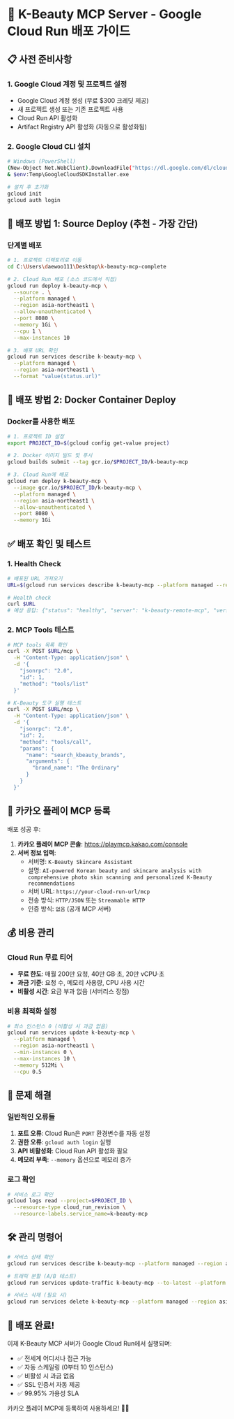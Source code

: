 # 🚀 K-Beauty MCP Server - Google Cloud Run 배포 가이드

## 📋 사전 준비사항

### 1. Google Cloud 계정 및 프로젝트 설정
- Google Cloud 계정 생성 (무료 $300 크레딧 제공)
- 새 프로젝트 생성 또는 기존 프로젝트 사용
- Cloud Run API 활성화
- Artifact Registry API 활성화 (자동으로 활성화됨)

### 2. Google Cloud CLI 설치
```bash
# Windows (PowerShell)
(New-Object Net.WebClient).DownloadFile("https://dl.google.com/dl/cloudsdk/channels/rapid/GoogleCloudSDKInstaller.exe", "$env:Temp\GoogleCloudSDKInstaller.exe")
& $env:Temp\GoogleCloudSDKInstaller.exe

# 설치 후 초기화
gcloud init
gcloud auth login
```

## 🚀 배포 방법 1: Source Deploy (추천 - 가장 간단)

### 단계별 배포
```bash
# 1. 프로젝트 디렉토리로 이동
cd C:\Users\daewoo111\Desktop\k-beauty-mcp-complete

# 2. Cloud Run 배포 (소스 코드에서 직접)
gcloud run deploy k-beauty-mcp \
  --source . \
  --platform managed \
  --region asia-northeast1 \
  --allow-unauthenticated \
  --port 8080 \
  --memory 1Gi \
  --cpu 1 \
  --max-instances 10

# 3. 배포 URL 확인
gcloud run services describe k-beauty-mcp \
  --platform managed \
  --region asia-northeast1 \
  --format "value(status.url)"
```

## 🚀 배포 방법 2: Docker Container Deploy

### Docker를 사용한 배포
```bash
# 1. 프로젝트 ID 설정
export PROJECT_ID=$(gcloud config get-value project)

# 2. Docker 이미지 빌드 및 푸시
gcloud builds submit --tag gcr.io/$PROJECT_ID/k-beauty-mcp

# 3. Cloud Run에 배포
gcloud run deploy k-beauty-mcp \
  --image gcr.io/$PROJECT_ID/k-beauty-mcp \
  --platform managed \
  --region asia-northeast1 \
  --allow-unauthenticated \
  --port 8080 \
  --memory 1Gi
```

## ✅ 배포 확인 및 테스트

### 1. Health Check
```bash
# 배포된 URL 가져오기
URL=$(gcloud run services describe k-beauty-mcp --platform managed --region asia-northeast1 --format 'value(status.url)')

# Health check
curl $URL
# 예상 응답: {"status": "healthy", "server": "k-beauty-remote-mcp", "version": "3.0.0"}
```

### 2. MCP Tools 테스트
```bash
# MCP tools 목록 확인
curl -X POST $URL/mcp \
  -H "Content-Type: application/json" \
  -d '{
    "jsonrpc": "2.0",
    "id": 1,
    "method": "tools/list"
  }'

# K-Beauty 도구 실행 테스트
curl -X POST $URL/mcp \
  -H "Content-Type: application/json" \
  -d '{
    "jsonrpc": "2.0",
    "id": 2,
    "method": "tools/call",
    "params": {
      "name": "search_kbeauty_brands",
      "arguments": {
        "brand_name": "The Ordinary"
      }
    }
  }'
```

## 🎯 카카오 플레이 MCP 등록

배포 성공 후:

1. **카카오 플레이 MCP 콘솔**: https://playmcp.kakao.com/console
2. **서버 정보 입력**:
   - 서버명: `K-Beauty Skincare Assistant`
   - 설명: `AI-powered Korean beauty and skincare analysis with comprehensive photo skin scanning and personalized K-Beauty recommendations`
   - 서버 URL: `https://your-cloud-run-url/mcp`
   - 전송 방식: `HTTP/JSON` 또는 `Streamable HTTP`
   - 인증 방식: `없음` (공개 MCP 서버)

## 💰 비용 관리

### Cloud Run 무료 티어
- **무료 한도**: 매월 200만 요청, 40만 GB·초, 20만 vCPU·초
- **과금 기준**: 요청 수, 메모리 사용량, CPU 사용 시간
- **비활성 시간**: 요금 부과 없음 (서버리스 장점)

### 비용 최적화 설정
```bash
# 최소 인스턴스 0 (비활성 시 과금 없음)
gcloud run services update k-beauty-mcp \
  --platform managed \
  --region asia-northeast1 \
  --min-instances 0 \
  --max-instances 10 \
  --memory 512Mi \
  --cpu 0.5
```

## 🔧 문제 해결

### 일반적인 오류들
1. **포트 오류**: Cloud Run은 `PORT` 환경변수를 자동 설정
2. **권한 오류**: `gcloud auth login` 실행
3. **API 비활성화**: Cloud Run API 활성화 필요
4. **메모리 부족**: `--memory` 옵션으로 메모리 증가

### 로그 확인
```bash
# 서비스 로그 확인
gcloud logs read --project=$PROJECT_ID \
  --resource-type cloud_run_revision \
  --resource-labels.service_name=k-beauty-mcp
```

## 🛠️ 관리 명령어

```bash
# 서비스 상태 확인
gcloud run services describe k-beauty-mcp --platform managed --region asia-northeast1

# 트래픽 분할 (A/B 테스트)
gcloud run services update-traffic k-beauty-mcp --to-latest --platform managed --region asia-northeast1

# 서비스 삭제 (필요 시)
gcloud run services delete k-beauty-mcp --platform managed --region asia-northeast1
```

## 🎉 배포 완료!

이제 K-Beauty MCP 서버가 Google Cloud Run에서 실행되며:
- ✅ 전세계 어디서나 접근 가능
- ✅ 자동 스케일링 (0부터 10 인스턴스)
- ✅ 비활성 시 과금 없음
- ✅ SSL 인증서 자동 제공
- ✅ 99.95% 가용성 SLA

카카오 플레이 MCP에 등록하여 사용하세요! 🚀✨
